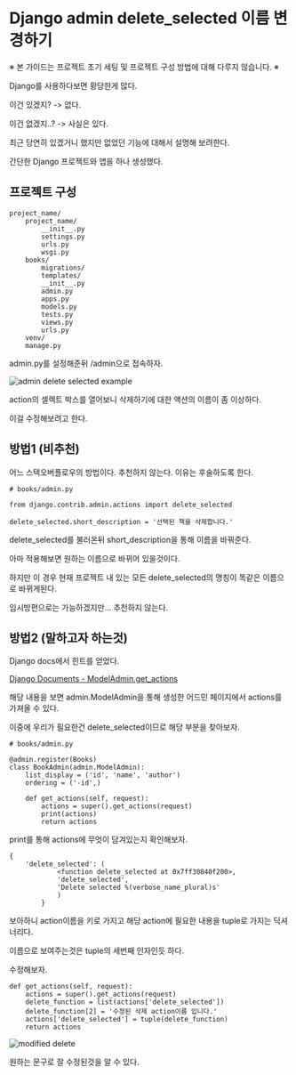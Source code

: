 # Django admin delete_selected 이름 변경하기

※ 본 가이드는 프로젝트 초기 세팅 및 프로젝트 구성 방법에 대해 다루지 않습니다. ※

Django를 사용하다보면 황당한게 많다.

이건 있겠지? -> 없다.

이건 없겠지..? -> 사실은 있다.

최근 당연히 있겠거니 했지만 없었던 기능에 대해서 설명해 보려한다.

간단한 Django 프로젝트와 앱을 하나 생성했다.

## 프로젝트 구성
```
project_name/
    project_name/
        __init__.py
        settings.py
        urls.py
        wsgi.py            
    books/
    	migrations/
        templates/
        __init__.py
        admin.py
        apps.py
        models.py
        tests.py
        views.py
        urls.py
    venv/
    manage.py

```

admin.py를 설정해준뒤 /admin으로 접속하자.

![admin delete selected example](/img/admin_delete_selected.png)

action의 셀렉트 박스를 열어보니 삭제하기에 대한 액션의 이름이 좀 이상하다.

이걸 수정해보려고 한다.

## 방법1 (비추천)

어느 스택오버플로우의 방법이다. 추천하지 않는다. 이유는 후술하도록 한다.

```
# books/admin.py

from django.contrib.admin.actions import delete_selected

delete_selected.short_description = '선택된 책을 삭제합니다.'
```

delete_selected를 불러온뒤 short_description을 통해 이름을 바꿔준다.

아마 적용해보면 원하는 이름으로 바뀌어 있을것이다.

하지만 이 경우 현재 프로젝트 내 있는 모든 delete_selected의 명칭이 똑같은 이름으로 바뀌게된다.

임시방편으로는 가능하겠지만... 추천하지 않는다.

## 방법2 (말하고자 하는것)

Django docs에서 힌트를 얻었다.

[Django Documents - ModelAdmin.get_actions](https://docs.djangoproject.com/en/4.0/ref/contrib/admin/actions/#django.contrib.admin.ModelAdmin.get_actions)

해당 내용을 보면 admin.ModelAdmin을 통해 생성한 어드민 페이지에서 actions를 가져올 수 있다.

이중에 우리가 필요한건 delete_selected이므로 해당 부분을 찾아보자.


```
# books/admin.py

@admin.register(Books)
class BookAdmin(admin.ModelAdmin):
    list_display = ('id', 'name', 'author')
    ordering = ('-id',)

    def get_actions(self, request):
        actions = super().get_actions(request)
        print(actions)
        return actions
```

print를 통해 actions에 무엇이 담겨있는지 확인해보자.

```
{
    'delete_selected': (
            <function delete_selected at 0x7ff30840f200>,
            'delete_selected',
            'Delete selected %(verbose_name_plural)s'
            )
        }
```

보아하니 action이름을 키로 가지고 해당 action에 필요한 내용을 tuple로 가지는 딕셔너리다.

이름으로 보여주는것은 tuple의 세번째 인자인듯 하다.

수정해보자.

```
def get_actions(self, request):
    actions = super().get_actions(request)
    delete_function = list(actions['delete_selected'])
    delete_function[2] = '수정된 삭제 action이름 입니다.'
    actions['delete_selected'] = tuple(delete_function)
    return actions
```

![modified delete](/img/modified_delete.png)

원하는 문구로 잘 수정된것을 알 수 있다.